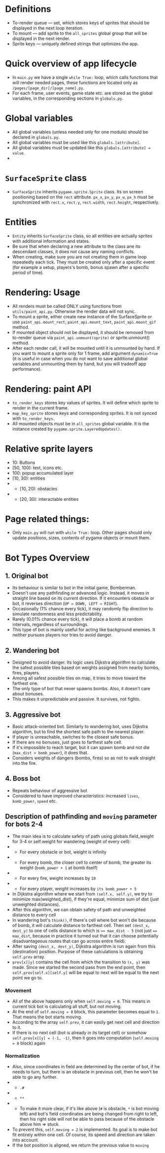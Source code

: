 # Definitions
- To-render queue — set, which stores keys of sprites that should be displayed in the next loop iteration.
- To mount — add sprite to the `all_sprites` global group that will be displayed in the next render.
- Sprite keys — uniquely defined strings that optimizes the app.

# Quick overview of app lifecycle
- In `main.py` we have a single `while True:` loop, which calls functions that will render needed pages, these functions are located only as `/pages/[page_dir]/[page_name].py`.
- For each frame, user events, game state etc. are stored as the global variables, in the corresponding sections in `globals.py`.


# Global variables
- All global variables (unless needed only for one module) should be declared in `globals.py`.
- All global variables must be used like this `globals.[attribute]`.
- All global variables must be updated like this `globals.[attribute] = value`.
- 

# `SurfaceSprite` class
- `SurfaceSprite` inherits `pygame.sprite.Sprite` class. Its on screen positioning based on the `rect` attribute. `px_x`, `px_y`, `px_w`, `px_h` must be synchronized with `rect.x`, `rect.y`, `rect.width`, `rect.height`, respectively.

# Entities
- `Entity` inherits `SurfaceSprite` class, so all entities are actually sprites with additional information and states.
- Be sure that when declaring a new attribute to the class ane its descendant classes, it does not cause any naming conflicts.
- When creating, make sure you are not creating them in game loop repeatedly each tick. They must be created only after a specific event (for example a setup, players's bomb, bonus spawn after a specific period of time).

# Rendering: Usage
- All renders must be called ONLY using functions from `utils/paint_api.py`. Otherwise the render data will not sync.
- To mount a sprite, either create new instance of the SurfaceSprite or use `paint_api.mount_rect`, `paint_api.mount_text`, `paint_api.mount_gif` method.
- If mounted object should not be displayed, it should be removed from to-render queue via `paint_api.unmount(sprite)` or sprite.unmount() method.
- After each render call, it will be mounted until it is unmounted by hand. If you want to mount a sprite only for 1 frame, add argument `dynamic=True` (it is useful in case when you do not want to save additional global variables and unmounting them by hand, but you will tradeoff app performance). 

# Rendering: paint API
- `to_render_keys` stores key values of sprites. It will define which sprite to render in the current frame.
- `map_key_sprite` stones keys and corresponding sprites. It is not synced with `to_render_keys`.
- All mounted objects must be in `all_sprites` global variable. It is the instance created by `pygame.sprite.LayeredUpdates()`.

# Relative sprite layers
- 10: Buttons
- [50, 100): text, icons etc.
- 100: popup accumulated layer
- [10, 30): entities
- - [10, 20): obstacles
- - [20, 30): interactable entities


# Page related things:
- Only `main.py` will run with `while True:` loop. Other pages should only update positions, sizes, contents of pygame objects or mount them.

# Bot Types Overview
## 1. Original bot
- Its behaviour is similar to bot in the initial game, Bomberman.
- Doesn't use any pathfinding or advanced logic. Instead, it moves in straight line based on its current direction. If it encounters obstacle or bot, it reverses direction (`UP ↔ DOWN, LEFT ↔ RIGHT`).
- Occasionally (1% chance every tick), it may randomly flip direction to simulate randomness and less predictability.
- Rarely (0.01% chance every tick), it will place a bomb at random intervals, regardless of surroundings.
- This type of bot is mainly useful for acting like background enemies. It neither pursues players nor tries to avoid danger.

## 2. Wandering bot
- Designed to avoid danger. Its logic uses Dijkstra algorithm to calculate the safest possible tiles based on weights assigned from nearby bombs, fires, players.
- Among all safest possible tiles on map, it tries to move toward the farthest one.
- The only type of bot that never spawns bombs. Also, it doesn’t care about bonuses.
- This makes it unpredictable and passive. It survives, not fights.

## 3. Aggressive bot
- Basic attack-oriented bot. Similarly to wandering bot, uses Dijkstra algorithm, but to find the shortest safe path to the nearest player.
- If player is unreachable, switches to the closest safe bonus.
- If there are no bonuses, just goes to farthest safe cell.
- If it's impossible to reach target, but it can spawn bomb and not die (`max_dist > bomb_power`), it does that.
- Considers weights of dangers (bombs, fires) so as not to walk straight into the fire.

## 4. Boss bot
- Repeats behaviour of aggressive bot
- Considered to have improved characteristics: increased `lives`, `bomb_power`, `speed` etc.


## Description of pathfinding and `moving` parameter for bots 2-4
- The main idea is to calculate safety of path using globals.field_weight for 3-4 or self.weight for wandering (weight of every cell):
- - For every obstacle or bot, weight is infinity
- - For every bomb, the closer cell to center of bomb, the greater its weight (`bomb_power + 1` at bomb itself)
- - For every fire, weight increases by `10`
- - For every player, weight increases by `its bomb_power + 5`
- In Dijkstra algorithm where we start from `(self.x, self.y)`, we try to minimize max(weighted_dist), if they're equal, minimize sum of dist (just unweighted distances).
- After this algorithm, we can obtain safety of path and unweighted distance to every cell
- In wandering bot's `think()`, if there's cell where bot won't die because of bomb, it will calculate distance to farthest cell. Then set `(dest_x, dest_y)` to one of cells distance to which is `>= max_dist - 5` (not just `== max_dist`, because in practice it turned out that it can choose potentially disadvantageous routes that can go across entire field).
- After saving `(dest_x, dest_y)`, Dijkstra algorithm is run again from this (destination) position. Purpose of these calculations is obtaining `self.prev` array.
- `prev[x][y]` contains the cell from which the transition to `(x, y)` was made. Since we started the second pass from the end point, then `self.prev[self.x][self.y]` will be equal to next will be equal to the next point we go to.

### Movement
- All of the above happens only when `self.moving = 0`. This means in current tick bot is calculating all stuff, but not moving.
- At the end of `self.moving = 0` block, this parameter becomes equal to `1`. That means the bot starts moving.
- According to the array `self.prev`, it can easily get next cell and direction to it.
- If there is no next cell (bot is already in its target cell) or somehow `self.prev[x][y] = (-1, -1)`, then it goes into computation (`self.moving = 0` block) again

### Normalization
- Also, since coordinates in field are determined by the center of bot, if he needs to turn, but there is an obstacle in previous cell, then he won't be able to go any further.
- - `.#`
- - `**`
- - To make it more clear, if it's like above (`#` is obstacle, `*` is bot moving left) and bot's field coordinates are being changed from right to left, then his right side will not be able to pass because of the obstacle above him => stuck.
- To prevent this, `self.moving = 2` is implemented. Its goal is to make bot fit entirely within one cell. Of course, its speed and direction are taken into account.
- If the bot position is aligned, we return the previous value to `moving`